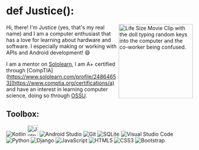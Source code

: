 # def Justice():

<!--
**pecodeliar/pecodeliar** is a ✨ _special_ ✨ repository because its `README.md` (this file) appears on your GitHub profile.

Here are some ideas to get you started:

- 🔭 I’m currently working on ...
- 🌱 I’m currently learning ...
- 👯 I’m looking to collaborate on ...
- 🤔 I’m looking for help with ...
- 💬 Ask me about ...
- 📫 How to reach me: ...
- 😄 Pronouns: ...
- ⚡ Fun fact: ...
-->

<img align="right" display="inline-block" margin-left="10px" src="https://thumbs.gfycat.com/DazzlingPolishedAfricanelephant-size_restricted.gif" alt="Life Size Movie   Clip with the doll typing random keys into the computer and the co-worker being confused." height="200">

Hi, there! I'm Justice (yes, that's my real name) and I am a computer enthusiast that has a love for learning about hardware and software. I especially making or working with APIs and Android development! 😄 

I am a mentor on [Sololearn](https://www.sololearn.com/profile/24864653), I am A+ certified through [CompTIA](https://www.sololearn.com/profile/24864653](https://www.comptia.org/certifications/a) and have an interest in learning computer science, doing so through [OSSU](https://github.com/ossu/computer-science).

## Toolbox:

![Kotlin](https://img.shields.io/badge/kotlin-%237F52FF.svg?style=for-the-badge&logo=kotlin&logoColor=white)  <img src="https://i.imgur.com/3ksanbk.png" alt="Jetpack Compose Badge" height="29"> ![Android Studio](https://img.shields.io/badge/Android%20Studio-3DDC84.svg?style=for-the-badge&logo=android-studio&logoColor=white) ![Git](https://img.shields.io/badge/git-%23F05033.svg?style=for-the-badge&logo=git&logoColor=white) ![SQLite](https://img.shields.io/badge/sqlite-%2307405e.svg?style=for-the-badge&logo=sqlite&logoColor=white) ![Visual Studio Code](https://img.shields.io/badge/Visual%20Studio%20Code-0078d7.svg?style=for-the-badge&logo=visual-studio-code&logoColor=white) ![Python](https://img.shields.io/badge/python-3670A0?style=for-the-badge&logo=python&logoColor=ffdd54) ![Django](https://img.shields.io/badge/django-%23092E20.svg?style=for-the-badge&logo=django&logoColor=white) ![JavaScript](https://img.shields.io/badge/javascript-%23323330.svg?style=for-the-badge&logo=javascript&logoColor=%23F7DF1E) ![HTML5](https://img.shields.io/badge/html5-%23E34F26.svg?style=for-the-badge&logo=html5&logoColor=white) ![CSS3](https://img.shields.io/badge/css3-%231572B6.svg?style=for-the-badge&logo=css3&logoColor=white) ![Bootstrap](https://img.shields.io/badge/Bootstrap-563D7C?style=for-the-badge&logo=bootstrap&logoColor=white) 
